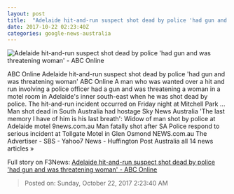 ```yaml
---
layout: post
title:  "Adelaide hit-and-run suspect shot dead by police 'had gun and was threatening woman' - ABC Online"
date: 2017-10-22 02:23:40Z
categories: google-news-australia
---
```


![Adelaide hit-and-run suspect shot dead by police 'had gun and was threatening woman' - ABC Online](http://www.abc.net.au/news/image/7083156-1x1-700x700.jpg)

ABC Online Adelaide hit-and-run suspect shot dead by police 'had gun and was threatening woman' ABC Online A man who was wanted over a hit and run involving a police officer had a gun and was threatening a woman in a motel room in Adelaide's inner south-east when he was shot dead by police. The hit-and-run incident occurred on Friday night at Mitchell Park ... Man shot dead in South Australia had hostage Sky News Australia 'The last memory I have of him is his last breath': Widow of man shot by police at Adelaide motel 9news.com.au Man fatally shot after SA Police respond to serious incident at Tollgate Motel in Glen Osmond NEWS.com.au The Advertiser - SBS - Yahoo7 News - Huffington Post Australia all 14 news articles »


Full story on F3News: [Adelaide hit-and-run suspect shot dead by police 'had gun and was threatening woman' - ABC Online](http://www.f3nws.com/n/VDnu3F)

> Posted on: Sunday, October 22, 2017 2:23:40 AM
